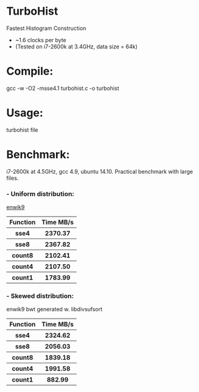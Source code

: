 TurboHist
=========

Fastest Histogram Construction
- ~1.6 clocks per byte 
- (Tested on i7-2600k at 3.4GHz, data size = 64k)

# Compile:
  gcc -w -O2 -msse4.1 turbohist.c -o turbohist

# Usage:
  turbohist file
  
# Benchmark:
i7-2600k at 4.5GHz, gcc 4.9, ubuntu 14.10.
Practical benchmark with large files.

### - Uniform distribution: 
[enwik9](http://mattmahoney.net/dc/text.html)
<table>
  <tr><th>Function</th><th>Time MB/s</th></tr>
  <tr><th>sse4</th><th>2370.37</th></tr>
  <tr><th>sse8</th><th>2367.82</th></tr>
  <tr><th>count8</th><th>2102.41</th></tr>
  <tr><th>count4</th><th>2107.50</th></tr>
  <tr><th>count1</th><th>1783.99</th></tr>
</table>

### - Skewed distribution: 
enwik9 bwt  generated w. libdivsufsort
<table>
  <tr><th>Function</th><th>Time MB/s</th></tr>
  <tr><th>sse4<th>2324.62</th></tr>
  <tr><th>sse8<th>2056.03</th></tr>
  <tr><th>count8<th>1839.18</th></tr>
  <tr><th>count4<th>1991.58</th></tr>
  <tr><th>count1<th>882.99</th></tr>
</table>
